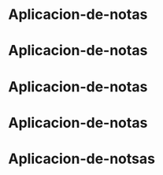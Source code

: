 # Aplicacion-de-notas
# Aplicacion-de-notas
# Aplicacion-de-notas
# Aplicacion-de-notas
# Aplicacion-de-notsas
